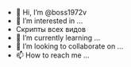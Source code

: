 - 👋 Hi, I’m @boss1972v
- 👀 I’m interested in ...
- Скрипты всех видов
- 🌱 I’m currently learning ...
- 💞️ I’m looking to collaborate on ...
- 📫 How to reach me ...

<!---
boss1972v/boss1972v is a ✨ special ✨ repository because its `README.md` (this file) appears on your GitHub profile.
You can click the Preview link to take a look at your changes.
--->
